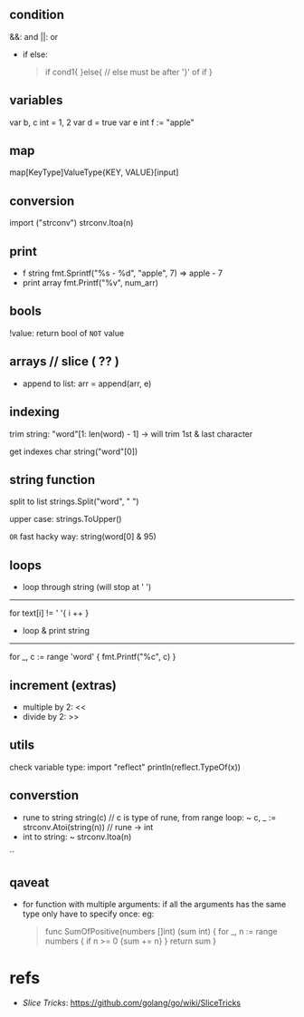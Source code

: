 ## condition
&&: and
||: or

- if else:
    > if cond1{
    > }else{ // else must be after '}' of if
    > }



## variables
var b, c int = 1, 2
var d = true
var e int 
f := "apple"


## map
map[KeyType]ValueType{KEY, VALUE}[input]

## conversion
import ("strconv")
strconv.Itoa(n)

## print
- f string
  fmt.Sprintf("%s -  %d", "apple", 7) => apple - 7
- print array
  fmt.Printf("%v", num_arr)

## bools
!value: return bool of `NOT` value

## arrays // slice ( ?? )
- append to list:
  arr = append(arr, e)

## indexing
trim string:
  "word"[1: len(word) - 1] -> will trim 1st & last character

get indexes char
  string("word"[0])

## string function
split to list
  strings.Split("word", " ")

upper case:
  strings.ToUpper()

`OR` fast hacky way:
  string(word[0] & 95)

## loops
- loop through string (will stop at ' ')
------------------------------
  for text[i] != ' '{
    i ++
  }

- loop & print string
------------------------------
for _, c := range 'word' {
  fmt.Printf("%c", c)
}

## increment (extras)
- multiple by 2: <<
- divide   by 2: >>


## utils
check variable type:
  import "reflect"
  println(reflect.TypeOf(x))


## converstion
- rune to string 
  string(c) // c is type of rune, from range loop: 
    ~ c, _ := strconv.Atoi(string(n)) // rune -> int
- int to string:
    ~ strconv.Itoa(n)





``
## qaveat
- for function with multiple arguments:
  if all the arguments has the same type
  only have to specify once:
  eg:
  >  func SumOfPositive(numbers []int) (sum int) {
  >    for _, n := range numbers {
  >      if n >= 0 {sum += n}
  >    }
  >    return sum
  >  }




# refs
- *Slice Tricks*: https://github.com/golang/go/wiki/SliceTricks